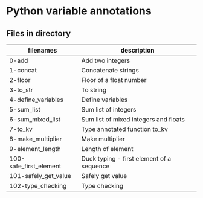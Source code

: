 # Python variable annotations

## Files in directory

| filenames              | description                               |
| ---------------------- | ----------------------------------------- |
| 0-add                  | Add two integers                          |
| 1-concat               | Concatenate strings                       |
| 2-floor                | Floor of a float number                   |
| 3-to_str               | To string                                 |
| 4-define_variables     | Define variables                          |
| 5-sum_list             | Sum list of integers                      |
| 6-sum_mixed_list       | Sum list of mixed integers and floats     |
| 7-to_kv                | Type annotated function to_kv             |
| 8-make_multiplier      | Make multiplier                           |
| 9-element_length       | Length of element                         |
| 100-safe_first_element | Duck typing - first element of a sequence |
| 101-safely_get_value   | Safely get value                          |
| 102-type_checking      | Type checking                             |
